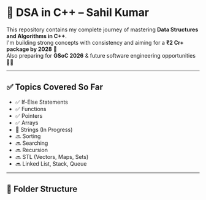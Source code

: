 # 🚀 DSA in C++ – Sahil Kumar

This repository contains my complete journey of mastering **Data Structures and Algorithms in C++**.  
I'm building strong concepts with consistency and aiming for a **₹2 Cr+ package by 2028** 🎯  
Also preparing for **GSoC 2026** & future software engineering opportunities 👨‍💻

---

## ✅ Topics Covered So Far

- ✅ If-Else Statements
- ✅ Functions
- ✅ Pointers
- ✅ Arrays
- 🔄 Strings (In Progress)
- 🔜 Sorting
- 🔜 Searching
- 🔜 Recursion
- 🔜 STL (Vectors, Maps, Sets)
- 🔜 Linked List, Stack, Queue

---

## 📁 Folder Structure


